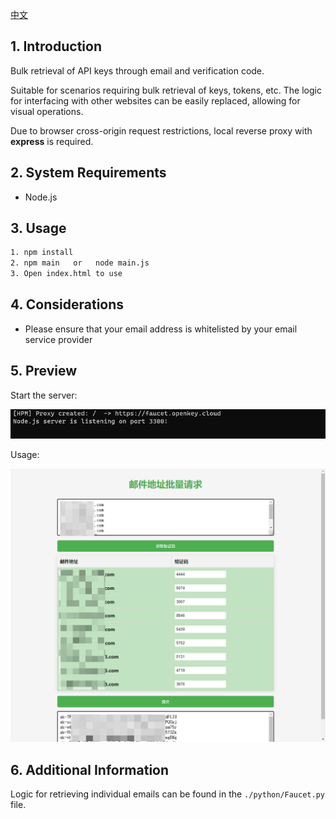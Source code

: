[中文](./README.md)
## 1. Introduction

Bulk retrieval of API keys through email and verification code.

Suitable for scenarios requiring bulk retrieval of keys, tokens, etc. The logic for interfacing with other websites can be easily replaced, allowing for visual operations.

Due to browser cross-origin request restrictions, local reverse proxy with **express** is required.

## 2. System Requirements

- Node.js

## 3. Usage

```bash
1. npm install
2. npm main   or   node main.js
3. Open index.html to use
```

## 4. Considerations

- Please ensure that your email address is whitelisted by your email service provider

## 5. Preview

Start the server:

![Snipaste_2023-11-19_19-29-49](images/Snipaste_2023-11-19_19-29-49.png)

Usage:

![Snipaste_2023-11-19_19-38-48](images/Snipaste_2023-11-19_19-38-48.png)

## 6. Additional Information

Logic for retrieving individual emails can be found in the `./python/Faucet.py` file.  

